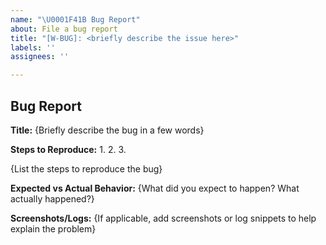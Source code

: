 ```yaml
---
name: "\U0001F41B Bug Report"
about: File a bug report
title: "[W-BUG]: <briefly describe the issue here>"
labels: ''
assignees: ''

---
```


## Bug Report

**Title:**
{Briefly describe the bug in a few words}

**Steps to Reproduce:**
1.
2.
3.

{List the steps to reproduce the bug}

**Expected vs Actual Behavior:**
{What did you expect to happen? What actually happened?}

**Screenshots/Logs:**
{If applicable, add screenshots or log snippets to help explain the problem}
